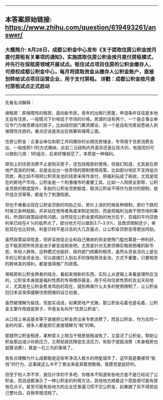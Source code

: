 ----------------------------------------
## 本答案原始链接: https://www.zhihu.com/question/619493261/answer/
### 大概简介: 8月28日，成都公积金中心发布《关于提取住房公积金按月直付房租有关事项的通知》，实施提取住房公积金按月直付房租模式，并先行在保租房领域开展试点。租住试点项目住房的公积金缴存人，可授权成都公积金中心，每月将提取资金从缴存人公积金账户，直接划转给试点项目运营企业，用于支付房租。 详戳：成都公积金按月直付房租试点正式启动
----------------------------------------
先看名词解释：

保租房：即保障性的租房，面向新市民，青年的出租行房屋，申请条件往往是本地无自有住房，一般情况下价格低于市场的价格。房源的话有两个，一个是企事业单位专门为租赁建设的房子，比如政府部门筹资建设，另一个是自有住房自愿纳入到保障性住房的，重点应该是突出在统筹和保障上面。

住房公积金：企事业单位和职工共同缴存的长期住房储金，专项用于住房消费支出，一般按照1:1的方式缴纳，此前二元结构内外差异还是比较大的，有国资的可以做到几倍：1的组合，后来好像规范了，本质是一种福利。

原则上的住房消费不止是购买房子，还包括租房的使用，但我们知道，尤其是在房地产高涨的时候，总是会出台一些奇怪的限制使用政策，比如部分地区不支持组合贷款，再比如不得把公积资金池的钱拿来用作首付，把福利玩成了税收。尤其是现在的房地产市场，公积金是一个刺激楼市的重要工具，比如一人购房全家帮，公积金贷款的额度提升，多胎的公积金贷款额度，取消公积金不得作为首付的限制，放开组合贷等等，都是为了刺激购房。

但也不难看出现在公积金贷款的鸡肋之处，房价上涨的时候各种限制，房价下跌的时候又各种鼓励，并非站在使用者角度来制定规则，而是把福利当做干预市场的筹码，所谓的政策延续性问题。当然现在公积金更鸡肋的地方在于，百城的平均贷款利率已经在4 %的临界点了，部分地方可以做到3.7~3.9%，且商贷限制还少，审批现在也比较快，利差已经不是过去的大几百基点，让公积金贷款变得更加鸡肋。

虽然政策延续性差，但好呆放低企业和自己缴纳的资金使用门槛也算是一种利好，总不能真把所有资金池子都变成税收吧。尤其是针对无房但确实租房困难的新市民、年轻人群体，这种模式也挺好，政府部门统筹的租赁，虽然从资金流向上是左手的公积金资金池，可以直接打入到右手的保租房资金池，方式不重要，只要租赁的群体真的得利，都是值得推广的政策。

保租房和公积金两者的结合，看起来很新的东西，实际上从逻辑上来看是理所应当的，公积金本身就是福利性质的专用缴存基金，用于任何住房性质的支出天经地义，尤其是在公积金愈发鸡肋的现在，就别再做什么太多的使用限制了，让公积金回归本该发挥缓解住房困难的设立初衷。

虽然被理解为偷钱，但是实话说，如果房地产式微，那公积金屯着也是屯着，公积金主要作用就是房子，毕竟全名叫作“住房公积金”。

从口径上来说基本等于直接把公积金弄出来专款消费了，而且公积金，作为五险一金的内容，很多人都是把它直接理解为“税”的嘛。

那既然公积金租房，某种意义上相当于租房抵税减免了，又盘活了公积金，帮助公积金那边减少存款压力，又帮助居民降低生活压力，有助于提振消费（本身租房也就算消费），算是一石三鸟的事情了。

我有点理解为什么成都能是这些年净流入极大的明星城市了，这毕竟是要被骂“偷钱”的行为，这事就这么冷不丁冒出来是真敢想敢做，我感觉是挺好的。

但至于别人学不学，我估计学的不多吧，你根本不知道有些地方是不是已经动了公积金，而且成都演示了一种公积金的利用方法，其他地方顺着这个思路很可能有其他花点子。甚至可能有些地方的企业还普遍习惯不交公积金，如果跟了风不得把自己整吐血，自我举报违规了。